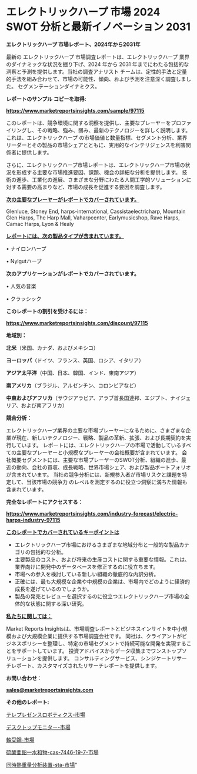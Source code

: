 # エレクトリックハープ 市場 2024 SWOT 分析と最新イノベーション 2031

<strong>エレクトリックハープ 市場レポート、2024年から2031年</strong>

最新の エレクトリックハープ 市場調査レポートは、エレクトリックハープ 業界のダイナミックな状況を掘り下げ、2024 年から 2031 年までにわたる包括的な洞察と予測を提供します。当社の調査アナリスト チームは、定性的手法と定量的手法を組み合わせて、市場の可能性、傾向、および予測を注意深く調査しました。 セグメンテーションダイナミクス。



<strong>レポートのサンプル コピーを取得:</strong> <a href=https://www.marketreportsinsights.com/sample/97115>

<strong><u>https://www.marketreportsinsights.com/sample/97115</u></strong></a>

このレポートは、競争環境に関する洞察を提供し、主要なプレーヤーをプロファイリングし、その戦略、強み、弱み、最新のテクノロジーを詳しく説明します。 これは、エレクトリックハープ の市場価値と数量指標、セグメント分析、業界リーダーとその製品の市場シェアとともに、実用的なインテリジェンスを利害関係者に提供します。

さらに、エレクトリックハープ市場レポートは、エレクトリックハープ市場の状況を形成する主要な市場推進要因、課題、機会の詳細な分析を提供します。 技術の進歩、工業化の進展、さまざまな分野にわたる人間工学的ソリューションに対する需要の高まりなど、市場の成長を促進する要因を調査します。



<strong><u>次の主要なプレーヤーがレポートでカバーされています。</u></strong>

Glenluce, Stoney End, harps-international, Cassistaelectricharp, Mountain Glen Harps, The Harp Mall, Vaharpcenter, Earlymusicshop, Rave Harps, Camac Harps, Lyon & Healy



<strong><u><b>レポートには、次の製品タイプが含まれています。</b></u></strong>

• ナイロンハープ

• Nylgutハープ



<strong><b>次のアプリケーションがレポートでカバーされています。</b></strong>

• 人気の音楽

• クラッシック



<strong><b>このレポートの割引を受けるには：</b></strong><a href=https://www.marketreportsinsights.com/discount/97115>

<strong><u>https://www.marketreportsinsights.com/discount/97115</u></strong></a>



<strong>地域別：</strong>



<strong>北米</strong>（米国、カナダ、およびメキシコ）



<strong>ヨーロッパ</strong>（ドイツ、フランス、英国、ロシア、イタリア）



<strong>アジア太平洋</strong>（中国、日本、韓国、インド、東南アジア）



<strong>南アメリカ</strong>（ブラジル、アルゼンチン、コロンビアなど）



<strong>中東およびアフリカ</strong>（サウジアラビア、アラブ首長国連邦、エジプト、ナイジェリア、および南アフリカ）



<strong>競合分析：</strong>

エレクトリックハープ業界の主要な市場プレーヤーになるために、さまざまな企業が現在、新しいテクノロジー、戦略、製品の革新、拡張、および長期契約を実行しています。 レポートには、エレクトリックハープの市場で活動しているすべての主要なプレーヤーと小規模なプレーヤーの会社概要が含まれています。 会社概要セグメントには、主要な市場プレーヤーのSWOT分析、組織の進歩、最近の動向、会社の買収、成長戦略、世界市場シェア、および製品ポートフォリオが含まれています。 当社の競争分析には、新規参入者が市場リスクと課題を特定して、当該市場の競争力 のレベルを測定するのに役立つ洞察に満ちた情報も含まれています。



<strong>完全なレポートにアクセスする</strong>：

<a href=https://www.marketreportsinsights.com/industry-forecast/electric-harps-industry-97115>

<strong><u>https://www.marketreportsinsights.com/industry-forecast/electric-harps-industry-97115</u></strong></a>



<strong><u><b>このレポートでカバーされているキーポイントは</b></u></strong>
<ul>
  <li>エレクトリックハープ市場におけるさまざまな地域分布と一般的な製品カテゴリの包括的な分析。</li>
  <li>主要製品のコスト、および将来の生産コストに関する重要な情報。これは、業界向けに開発中のデータベースを修正するのに役立ちます。</li>
  <li>市場への参入を検討している新しい組織の徹底的な内訳分析。</li>
  <li>正確には、最も大規模な企業や中規模の企業は、市場内でどのように経済的成長を遂げているのでしょうか。</li>
  <li>製品の発売とレビューを選択するのに役立つエレクトリックハープ市場の全体的な状態に関する深い研究。</li>
</ul>


<strong><u><b>私たちに関しては：</b></u></strong>

Market Reports Insightsは、市場調査レポートとビジネスインサイトを中小規模および大規模企業に提供する市場調査会社です。 同社は、クライアントがビジネスポリシーを整理し、特定の市場セグメントで持続可能な開発を実現することをサポートしています。 投資アドバイスからデータ収集までワンストップソリューションを提供します。 コンサルティングサービス、シンジケートリサーチレポート、カスタマイズされたリサーチレポートを提供します。



<strong><b>お問い合わせ</b></strong>：

<a href=mailto:sales@marketreportsinsights.com>

<strong><u>sales@marketreportsinsights.com</u></strong></a>



<strong>その他のレポート:</strong>

<a href=https://www.linkedin.com/pulse/テレプレゼンスロボティクス-市場-2023-年のダイナミクスとビジネストレンド-zdw4f/>テレプレゼンスロボティクス-市場</a>

<a href=https://www.linkedin.com/pulse/デスクトップモニター-市場-2023-総合分析と事業成長戦略-2030-pr-news-hub-11aqf/>デスクトップモニター-市場</a>

<a href=https://www.linkedin.com/pulse/軸受鋼-市場-2023-swot-分析と最新イノベーション-2030-sbejc/>軸受鋼-市場</a>

<a href=https://www.linkedin.com/pulse/硫酸亜鉛一水和物-cas-7446-19-7-市場-2023-swot-rhutf/>硫酸亜鉛一水和物-cas-7446-19-7-市場</a>

<a href=https://www.linkedin.com/pulse/同時熱重量分析装置-sta-市場-2023-競争分析と事業成長-2030-cgoof/>同時熱重量分析装置-sta-市場</a>"
